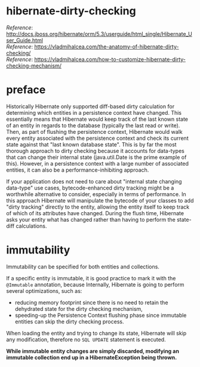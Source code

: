 # hibernate-dirty-checking

_Reference_: http://docs.jboss.org/hibernate/orm/5.3/userguide/html_single/Hibernate_User_Guide.html  
_Reference_: https://vladmihalcea.com/the-anatomy-of-hibernate-dirty-checking/  
_Reference_: https://vladmihalcea.com/how-to-customize-hibernate-dirty-checking-mechanism/

# preface
Historically Hibernate only supported diff-based dirty calculation for 
determining which entities in a persistence context have changed. This 
essentially means that Hibernate would keep track of the last known 
state of an entity in regards to the database (typically the last read 
or write). Then, as part of flushing the persistence context, Hibernate 
would walk every entity associated with the persistence context and check 
its current state against that "last known database state". This is by 
far the most thorough approach to dirty checking because it accounts for 
data-types that can change their internal state (java.util.Date is the 
prime example of this). However, in a persistence context with a large 
number of associated entities, it can also be a performance-inhibiting 
approach.

If your application does not need to care about "internal state changing 
data-type" use cases, bytecode-enhanced dirty tracking might be a 
worthwhile alternative to consider, especially in terms of performance. 
In this approach Hibernate will manipulate the bytecode of your classes 
to add "dirty tracking" directly to the entity, allowing the entity itself 
to keep track of which of its attributes have changed. During the flush 
time, Hibernate asks your entity what has changed rather than having to 
perform the state-diff calculations.

# immutability
Immutability can be specified for both entities and collections.

If a specific entity is immutable, it is good practice to mark it with the 
`@Immutable` annotation, because Internally, Hibernate is going to perform 
several optimizations, such as:
* reducing memory footprint since there is no need to retain the 
dehydrated state for the dirty checking mechanism,
* speeding-up the Persistence Context flushing phase since immutable 
entities can skip the dirty checking process.

When loading the entity and trying to change its state, Hibernate will 
skip any modification, therefore no `SQL UPDATE` statement is executed.

**While immutable entity changes are simply discarded, modifying an 
immutable collection end up in a HibernateException being thrown.**